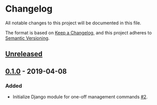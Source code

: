 # Changelog
All notable changes to this project will be documented in this file.

The format is based on [Keep a Changelog](https://keepachangelog.com/en/1.0.0/),
and this project adheres to [Semantic Versioning](https://semver.org/spec/v2.0.0.html).

## [Unreleased]

## [0.1.0] - 2019-04-08
### Added
- Initialize Django module for one-off management commands [\#2](https://github.com/azavea/django-ecsmanage/pull/2).

[Unreleased]: https://github.com/azavea/django-ecsmanage/compare/0.1.0...HEAD
[0.1.0]: https://github.com/azavea/django-ecsmanage/releases/tag/0.1.0
